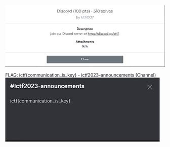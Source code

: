 ![Alt text](image.png)

FLAG: ictf{communication_is_key} - ictf2023-announcements (Channel)
![Alt text](image-1.png)